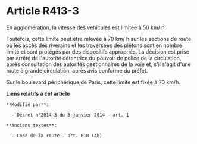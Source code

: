 # Article R413-3

En agglomération, la vitesse des véhicules est limitée à 50 km/ h. 

Toutefois, cette limite peut être relevée à 70 km/ h sur les sections de route où les accès des riverains et les traversées
des piétons sont en nombre limité et sont protégés par des dispositifs appropriés. La décision est prise par arrêté de
l'autorité détentrice du pouvoir de police de la circulation, après consultation des autorités gestionnaires de la voie et,
s'il s'agit d'une route à grande circulation, après avis conforme du préfet. 

Sur le boulevard périphérique de Paris, cette limite est fixée à   70 km/h.

**Liens relatifs à cet article**

	**Modifié par**:

	  - Décret n°2014-3 du 3 janvier 2014 - art. 1

	**Anciens textes**:

	  - Code de la route - art. R10 (Ab)
